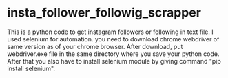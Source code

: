 # insta_follower_followig_scrapper
This is a python code to get instagram followers or following in text file. I used selenium for automation.
you need to download chrome webdriver of same version as of your chrome browser. After download, put webdriver.exe file in the same directory where you save your python code.
After that you also have to install selenium module by giving command "pip install selenium".
